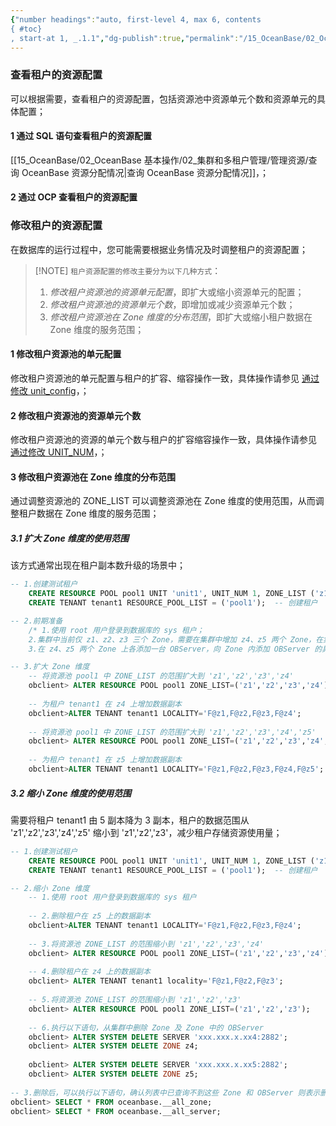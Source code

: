 ```yaml
---
{"number headings":"auto, first-level 4, max 6, contents
{ #toc}
, start-at 1, _.1.1","dg-publish":true,"permalink":"/15_OceanBase/02_OceanBase 基本操作/02_集群和多租户管理/租户管理/查看，修改租户的资源配置/","dgPassFrontmatter":true}
---
```



### 查看租户的资源配置
可以根据需要，查看租户的资源配置，包括资源池中资源单元个数和资源单元的具体配置；
#### 1 通过 SQL 语句查看租户的资源配置
[[15_OceanBase/02_OceanBase 基本操作/02_集群和多租户管理/管理资源/查询 OceanBase 资源分配情况\|查询 OceanBase 资源分配情况]]，；


#### 2 通过 OCP 查看租户的资源配置

### 修改租户的资源配置
在数据库的运行过程中，您可能需要根据业务情况及时调整租户的资源配置；

> [!NOTE] `租户资源配置的修改主要分为以下几种方式`：
> 1. *修改租户资源池的资源单元配置*，即扩大或缩小资源单元的配置；
> 2. *修改租户资源池的资源单元个数*，即增加或减少资源单元个数；
> 3. *修改租户资源池在 Zone 维度的分布范围*，即扩大或缩小租户数据在 Zone 维度的服务范围；

#### 1 修改租户资源池的单元配置
修改租户资源池的单元配置与租户的扩容、缩容操作一致，具体操作请参见 [通过修改 unit_config](https://www.oceanbase.com/docs/enterprise-oceanbase-database-cn-10000000000946098)，；

#### 2 修改租户资源池的资源单元个数
修改租户资源池的资源的单元个数与租户的扩容缩容操作一致，具体操作请参见 [通过修改 UNIT_NUM](https://www.oceanbase.com/docs/enterprise-oceanbase-database-cn-10000000000946104)，；

#### 3 修改租户资源池在 Zone 维度的分布范围
通过调整资源池的 ZONE_LIST 可以调整资源池在 Zone 维度的使用范围，从而调整租户数据在 Zone 维度的服务范围；

##### 3.1 扩大 Zone 维度的使用范围
该方式通常出现在租户副本数升级的场景中；

```sql
-- 1.创建测试租户
	CREATE RESOURCE POOL pool1 UNIT 'unit1', UNIT_NUM 1, ZONE_LIST ('z1', 'z2', 'z3');  -- 创建资源 
	CREATE TENANT tenant1 RESOURCE_POOL_LIST = ('pool1');  -- 创建租户  

-- 2.前期准备  
	/* 1.使用 root 用户登录到数据库的 sys 租户；  
	2.集群中当前仅 z1、z2、z3 三个 Zone，需要在集群中增加 z4、z5 两个 Zone，在集群中增加 Zone 的具体操作请参见 增加或删除 Zone；  
	3.在 z4、z5 两个 Zone 上各添加一台 OBServer，向 Zone 内添加 OBServer 的具体操作请参见 添加 OBServer； */ 

-- 3.扩大 Zone 维度  
	-- 将资源池 pool1 中 ZONE_LIST 的范围扩大到 'z1','z2','z3','z4'  
	obclient> ALTER RESOURCE POOL pool1 ZONE_LIST=('z1','z2','z3','z4');  
	  
	-- 为租户 tenant1 在 z4 上增加数据副本  
	obclient>ALTER TENANT tenant1 LOCALITY='F@z1,F@z2,F@z3,F@z4';  
	  
	-- 将资源池 pool1 中 ZONE_LIST 的范围扩大到 'z1','z2','z3','z4','z5'  
	obclient> ALTER RESOURCE POOL pool1 ZONE_LIST=('z1','z2','z3','z4','z5');  
	  
	-- 为租户 tenant1 在 z5 上增加数据副本  
	obclient>ALTER TENANT tenant1 LOCALITY='F@z1,F@z2,F@z3,F@z4,F@z5';  
```

  
##### 3.2 缩小 Zone 维度的使用范围  
需要将租户 tenant1 由 5 副本降为 3 副本，租户的数据范围从 'z1','z2','z3','z4','z5' 缩小到 'z1','z2','z3'，减少租户存储资源使用量；  

```sql
-- 1.创建测试租户
	CREATE RESOURCE POOL pool1 UNIT 'unit1', UNIT_NUM 1, ZONE_LIST ('z1','z2','z3','z4','z5');  -- 创建资源 
	CREATE TENANT tenant1 RESOURCE_POOL_LIST = ('pool1');  -- 创建租户

-- 2.缩小 Zone 维度  
	-- 1.使用 root 用户登录到数据库的 sys 租户  
	  
	-- 2.删除租户在 z5 上的数据副本  
	obclient>ALTER TENANT tenant1 LOCALITY='F@z1,F@z2,F@z3,F@z4';  
	  
	-- 3.将资源池 ZONE_LIST 的范围缩小到 'z1','z2','z3','z4'  
	obclient> ALTER RESOURCE POOL pool1 ZONE_LIST=('z1','z2','z3','z4');  
	  
	-- 4.删除租户在 z4 上的数据副本  
	obclient> ALTER TENANT tenant1 locality='F@z1,F@z2,F@z3';  
	  
	-- 5.将资源池 ZONE_LIST 的范围缩小到 'z1','z2','z3'  
	obclient> ALTER RESOURCE POOL pool1 ZONE_LIST=('z1','z2','z3');  
  
	-- 6.执行以下语句，从集群中删除 Zone 及 Zone 中的 OBServer  
	obclient> ALTER SYSTEM DELETE SERVER 'xxx.xxx.x.xx4:2882';  
	obclient> ALTER SYSTEM DELETE ZONE z4;  
	  
	obclient> ALTER SYSTEM DELETE SERVER 'xxx.xxx.x.xx5:2882';  
	obclient> ALTER SYSTEM DELETE ZONE z5;  
  
-- 3.删除后，可以执行以下语句，确认列表中已查询不到这些 Zone 和 OBServer 则表示删除成功  
obclient> SELECT * FROM oceanbase.__all_zone;  
obclient> SELECT * FROM oceanbase.__all_server;  
```

